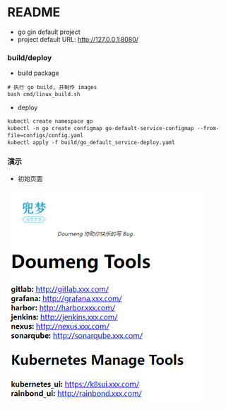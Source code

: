 # README
- go gin default project
- project default URL: http://127.0.0.1:8080/


### build/deploy
- build package
```
# 执行 go build, 并制作 images
bash cmd/linux_build.sh
```

- deploy
```
kubectl create namespace go
kubectl -n go create configmap go-default-service-configmap --from-file=configs/config.yaml
kubectl apply -f build/go_default_service-deploy.yaml
```

### 演示
- 初始页面

![初始页面演示](./doc/img/init_demo.png)
